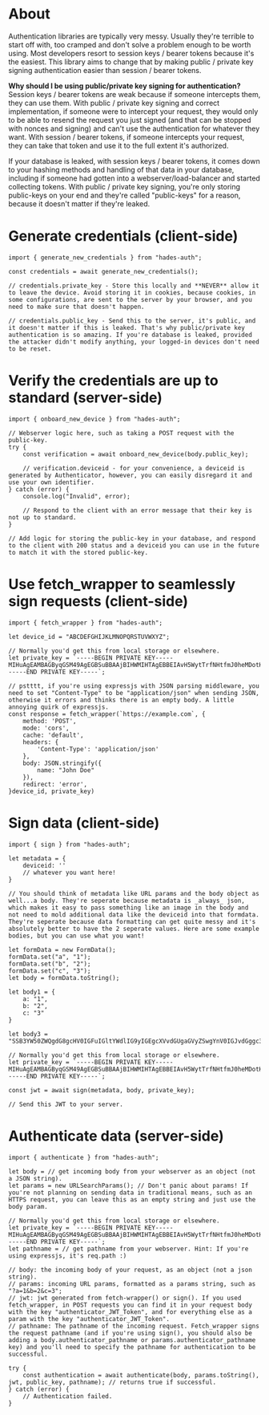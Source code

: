 # About
Authentication libraries are typically very messy. Usually they're terrible to start off with, too cramped and don't solve a problem enough to be worth using. Most developers resort to session keys / bearer tokens because it's the easiest. This library aims to change that by making public / private key signing authentication easier than session / bearer tokens.

**Why should I be using public/private key signing for authentication?**
Session keys / bearer tokens are weak because if someone intercepts them, they can use them. With public / private key signing and correct implementation, if someone were to intercept your request, they would only to be able to resend the request you just signed (and that can be stopped with nonces and signing) and can't use the authentication for whatever they want. With session / bearer tokens, if someone intercepts your request, they can take that token and use it to the full extent it's authorized.

If your database is leaked, with session keys / bearer tokens, it comes down to your hashing methods and handling of that data in your database, including if someone had gotten into a webserver/load-balancer and started collecting tokens. With public / private key signing, you're only storing public-keys on your end and they're called "public-keys" for a reason, because it doesn't matter if they're leaked.

# Generate credentials (client-side)
```
import { generate_new_credentials } from "hades-auth";

const credentials = await generate_new_credentials();

// credentials.private_key - Store this locally and **NEVER** allow it to leave the device. Avoid storing it in cookies, because cookies, in some configurations, are sent to the server by your browser, and you need to make sure that doesn't happen.

// credentials.public_key - Send this to the server, it's public, and it doesn't matter if this is leaked. That's why public/private key authentication is so amazing. If you're database is leaked, provided the attacker didn't modify anything, your logged-in devices don't need to be reset.
```

# Verify the credentials are up to standard (server-side)
```
import { onboard_new_device } from "hades-auth";

// Webserver logic here, such as taking a POST request with the public-key.
try {
    const verification = await onboard_new_device(body.public_key);
    
    // verification.deviceid - for your convenience, a deviceid is generated by Authenticator, however, you can easily disregard it and use your own identifier.
} catch (error) {
    console.log("Invalid", error);
    
    // Respond to the client with an error message that their key is not up to standard.
}

// Add logic for storing the public-key in your database, and respond to the client with 200 status and a deviceid you can use in the future to match it with the stored public-key.
```

# Use fetch_wrapper to seamlessly sign requests (client-side)
```
import { fetch_wrapper } from "hades-auth";

let device_id = "ABCDEFGHIJKLMNOPQRSTUVWXYZ";

// Normally you'd get this from local storage or elsewhere.
let private_key = `-----BEGIN PRIVATE KEY-----
MIHuAgEAMBAGByqGSM49AgEGBSuBBAAjBIHWMIHTAgEBBEIAvH5WytTrfNHtfmJ0heMDotHBQXFR7jYx1rAZYpa0fNJcDeYIMV+mUjM/9ujMK4aaqwaxN1Viw2Ku/zlfKCJj3O2hgYkDgYYABADAKAtlhXvMXArHWxDt3IrUoVFndTyCjiSyteJwSVvd5VLr1hXVTZ9VJHOpSxq+Ght2LWaqIBShQfT4th/vzroypgBNSnkf+dH1bqiSaT01tznAoKwSqfxBgdRspJxCmYd87ukf/KB/INrZ7XX+4/pAT9Q8NqQEctS/DHrg/dRIUyEmNg==
-----END PRIVATE KEY-----`;

// pstttt, if you're using expressjs with JSON parsing middleware, you need to set "Content-Type" to be "application/json" when sending JSON, otherwise it errors and thinks there is an empty body. A little annoying quirk of expressjs.
const response = fetch_wrapper(`https://example.com`, {
    method: 'POST',
    mode: 'cors',
    cache: 'default',
    headers: {
        'Content-Type': 'application/json'
    },
    body: JSON.stringify({
        name: "John Doe"
    }),
    redirect: 'error',
}device_id, private_key)
```

# Sign data (client-side)
```
import { sign } from "hades-auth";

let metadata = {
    deviceid: ''
    // whatever you want here!
}

// You should think of metadata like URL params and the body object as well...a body. They're seperate because metadata is _always_ json, which makes it easy to pass something like an image in the body and not need to mold additional data like the deviceid into that formdata. They're seperate because data formatting can get quite messy and it's absolutely better to have the 2 seperate values. Here are some example bodies, but you can use what you want!

let formData = new FormData();
formData.set("a", "1");
formData.set("b", "2");
formData.set("c", "3");
let body = formData.toString();

let body1 = {
    a: "1",
    b: "2",
    c: "3"
}

let body3 = "SSB3YW50ZWQgdG8gcHV0IGFuIGltYWdlIG9yIGEgcXVvdGUgaGVyZSwgYnV0IGJvdGggc3RyaW5ncyB3b3VsZCBoYXZlIGJlZW4gdG9vIGxvbmcuIEFueXdheSwgbmljZSB0byBzZWUgeW91J3JlIGVuam95aW5nIHRoZSBjb2RlYmFzZSBlbm91Z2ggdG8gcGVhayBiZWhpbmQgdGhlIGN1cnRhaW4gOik=";

// Normally you'd get this from local storage or elsewhere.
let private_key = `-----BEGIN PRIVATE KEY-----
MIHuAgEAMBAGByqGSM49AgEGBSuBBAAjBIHWMIHTAgEBBEIAvH5WytTrfNHtfmJ0heMDotHBQXFR7jYx1rAZYpa0fNJcDeYIMV+mUjM/9ujMK4aaqwaxN1Viw2Ku/zlfKCJj3O2hgYkDgYYABADAKAtlhXvMXArHWxDt3IrUoVFndTyCjiSyteJwSVvd5VLr1hXVTZ9VJHOpSxq+Ght2LWaqIBShQfT4th/vzroypgBNSnkf+dH1bqiSaT01tznAoKwSqfxBgdRspJxCmYd87ukf/KB/INrZ7XX+4/pAT9Q8NqQEctS/DHrg/dRIUyEmNg==
-----END PRIVATE KEY-----`;

const jwt = await sign(metadata, body, private_key);

// Send this JWT to your server.
```

# Authenticate data (server-side)
```
import { authenticate } from "hades-auth";

let body = // get incoming body from your webserver as an object (not a JSON string).
let params = new URLSearchParams(); // Don't panic about params! If you're not planning on sending data in traditional means, such as an HTTPS request, you can leave this as an empty string and just use the body param.

// Normally you'd get this from local storage or elsewhere.
let private_key = `-----BEGIN PRIVATE KEY-----
MIHuAgEAMBAGByqGSM49AgEGBSuBBAAjBIHWMIHTAgEBBEIAvH5WytTrfNHtfmJ0heMDotHBQXFR7jYx1rAZYpa0fNJcDeYIMV+mUjM/9ujMK4aaqwaxN1Viw2Ku/zlfKCJj3O2hgYkDgYYABADAKAtlhXvMXArHWxDt3IrUoVFndTyCjiSyteJwSVvd5VLr1hXVTZ9VJHOpSxq+Ght2LWaqIBShQfT4th/vzroypgBNSnkf+dH1bqiSaT01tznAoKwSqfxBgdRspJxCmYd87ukf/KB/INrZ7XX+4/pAT9Q8NqQEctS/DHrg/dRIUyEmNg==
-----END PRIVATE KEY-----`;
let pathname = // get pathname from your webserver. Hint: If you're using expressjs, it's req.path :)

// body: the incoming body of your request, as an object (not a json string).
// params: incoming URL params, formatted as a params string, such as "?a=1&b=2&c=3";
// jwt: jwt generated from fetch-wrapper() or sign(). If you used fetch_wrapper, in POST requests you can find it in your request body with the key "authenticator_JWT_Token", and for everything else as a param with the key "authenticator_JWT_Token".
// pathname: The pathname of the incoming request. Fetch_wrapper signs the request pathname (and if you're using sign(), you should also be adding a body.authenticator_pathname or params.authenticator_pathname key) and you'll need to specify the pathname for authentication to be successful.

try {
    const authentication = await authenticate(body, params.toString(), jwt, public_key, pathname); // returns true if successful.
} catch (error) {
    // Authentication failed.
}
```
